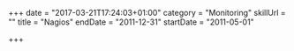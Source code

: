 +++
date = "2017-03-21T17:24:03+01:00"
category = "Monitoring"
skillUrl = ""
title = "Nagios"
endDate = "2011-12-31"
startDate = "2011-05-01"

+++


